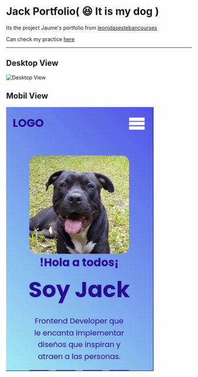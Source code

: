 # Jack Portfolio( 😆 It is my dog )
Its the project Jaume's portfolio from [leonidasestebancourses](https://leonidasesteban.com/proyectos/portafolio-jaume)

Can check my practice [here](https://eqznava.github.io/portfolio_jaume/) 

---

## Desktop View

![Desktop View](https://github.com/eqznava/portfolio_jaume/blob/main/images/%F0%9F%93%B1%20desktop_view.png?raw=true)

## Mobil View

![Mobil View](https://github.com/eqznava/portfolio_jaume/blob/main/images/mobil_view.png?raw=true)
